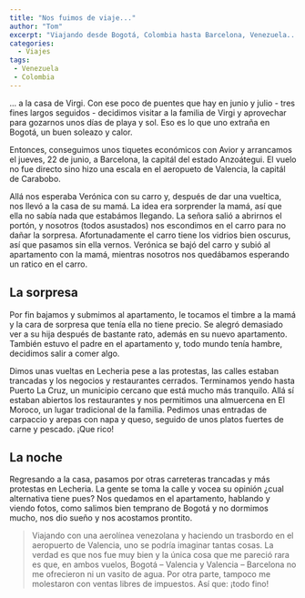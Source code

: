 ```yaml
---
title: "Nos fuimos de viaje..."
author: "Tom"
excerpt: "Viajando desde Bogotá, Colombia hasta Barcelona, Venezuela..."
categories: 
  - Viajes
tags: 
 - Venezuela
 - Colombia
---
```


... a la casa de Virgi. Con ese poco de puentes que hay en junio y julio - tres fines largos seguidos - decidimos visitar a la familia de Virgi y aprovechar para gozarnos unos días de playa y sol. Eso es lo que uno extraña en Bogotá, un buen soleazo y calor. 

Entonces, conseguimos unos tiquetes económicos con Avior y arrancamos el jueves, 22 de junio, a Barcelona, la capitál del estado Anzoátegui. El vuelo no fue directo sino hizo una escala en el aeropueto de Valencia, la capitál de Carabobo. 

Allá nos esperaba Verónica con su carro y, después de dar una vueltica, nos llevó a la casa de su mamá. La idea era sorprender la mamá, así que ella no sabía nada que estabámos llegando. La señora salió a abrirnos el portón, y nosotros (todos asustados) nos escondimos en el carro para no dañar la sorpresa. Afortunadamente el carro tiene los vidrios bien oscurus, así que pasamos sin ella vernos. Verónica se bajó del carro y subió al apartamento con la mamá, mientras nosotros nos quedábamos esperando un ratico en el carro.            

## La sorpresa
 
 Por fin bajamos y submimos al apartamento, le tocamos el timbre a la mamá y la cara de sorpresa que tenía ella no tiene precio. Se alegró demasiado ver a su hija después de bastante rato, además en su nuevo apartamento. También estuvo el padre en el apartamento y, todo mundo tenía hambre, decidimos salir a comer algo. 

 Dimos unas vueltas en Lecheria pese a las protestas, las calles estaban trancadas y los negocios y restaurantes cerrados. Terminamos yendo hasta Puerto La Cruz, un municipio cercano que está mucho más tranquilo. Allá sí estaban abiertos los restaurantes y nos permitimos una almuercena en El Moroco, un lugar tradicional de la familia. Pedimos unas entradas de carpaccio y arepas con napa y queso, seguido de unos platos fuertes de carne y pescado. ¡Que rico!

## La noche

 Regresando a la casa, pasamos por otras carreteras trancadas y más protestas en Lecheria. La gente se toma la calle y vocea su opinión ¿cual alternativa tiene pues? Nos quedamos en el apartamento, hablando y viendo fotos, como salimos bien temprano de Bogotá y no dormimos mucho, nos dio sueño y nos acostamos prontito.
 

 > Viajando con una aerolínea venezolana y haciendo un trasbordo en el aeropuerto de Valencia, uno se podría imaginar tantas cosas. La verdad es que nos fue muy bien y la única cosa que me pareció rara es que, en ambos vuelos, Bogotá – Valencia y Valencia – Barcelona no me ofrecieron ni un vasito de agua. Por otra parte, tampoco me molestaron con ventas libres de impuestos. Así que: ¡todo fino! 
